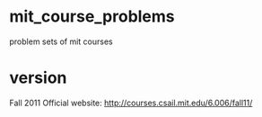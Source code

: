 # mit_course_problems
problem sets of mit courses

# version 
Fall 2011
Official website: http://courses.csail.mit.edu/6.006/fall11/